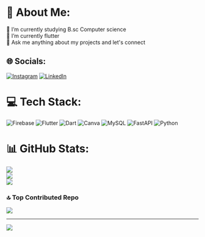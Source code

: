 # 💫 About Me:
🔭 I’m currently studying B.sc Computer science<br>🌱 I’m currently flutter<br>💬 Ask me anything about my projects and let's connect<br>


## 🌐 Socials:
[![Instagram](https://img.shields.io/badge/Instagram-%23E4405F.svg?logo=Instagram&logoColor=white)](https://instagram.com/https://www.instagram.com/kxto._.o/) [![LinkedIn](https://img.shields.io/badge/LinkedIn-%230077B5.svg?logo=linkedin&logoColor=white)](https://linkedin.com/in/www.linkedin.com/in/jai-prakash-00a13324a) 

# 💻 Tech Stack:
![Firebase](https://img.shields.io/badge/firebase-%23039BE5.svg?style=for-the-badge&logo=firebase) ![Flutter](https://img.shields.io/badge/Flutter-%2302569B.svg?style=for-the-badge&logo=Flutter&logoColor=white) ![Dart](https://img.shields.io/badge/dart-%230175C2.svg?style=for-the-badge&logo=dart&logoColor=white) ![Canva](https://img.shields.io/badge/Canva-%2300C4CC.svg?style=for-the-badge&logo=Canva&logoColor=white) ![MySQL](https://img.shields.io/badge/mysql-4479A1.svg?style=for-the-badge&logo=mysql&logoColor=white) ![FastAPI](https://img.shields.io/badge/FastAPI-005571?style=for-the-badge&logo=fastapi) ![Python](https://img.shields.io/badge/python-3670A0?style=for-the-badge&logo=python&logoColor=ffdd54)
# 📊 GitHub Stats:
![](https://github-readme-stats.vercel.app/api?username=jaipracash&theme=dark&hide_border=false&include_all_commits=false&count_private=false)<br/>
![](https://github-readme-streak-stats.herokuapp.com/?user=jaipracash&theme=dark&hide_border=false)<br/>
![](https://github-readme-stats.vercel.app/api/top-langs/?username=jaipracash&theme=dark&hide_border=false&include_all_commits=false&count_private=false&layout=compact)

### 🔝 Top Contributed Repo
![](https://github-contributor-stats.vercel.app/api?username=jaipracash&limit=5&theme=dark&combine_all_yearly_contributions=true)

---
[![](https://visitcount.itsvg.in/api?id=jaipracash&icon=0&color=0)](https://visitcount.itsvg.in)

<!-- Proudly created with GPRM ( https://gprm.itsvg.in ) -->
